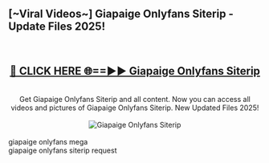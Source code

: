 <h2>[~Viral Videos~] Giapaige Onlyfans Siterip - Update Files 2025!</h2>
<br>
<div align="center">
<h2><a href="https://betterlinks.top/A2PfLJ" rel="nofollow">🔴 CLICK HERE 🌐==►► Giapaige Onlyfans Siterip</a></h2>
<br>
Get Giapaige Onlyfans Siterip and all content. Now you can access all videos and pictures of Giapaige Onlyfans Siterip. New Updated Files 2025!
<br>
<br>
<a href="https://betterlinks.top/A2PfLJ" rel="nofollow" data-target="animated-image.originalLink"><img src="https://i.ibb.co.com/WyWwxjT/player-gif2.gif" alt="Giapaige Onlyfans Siterip" style="max-width: 100%; display: inline-block;" data-target="animated-image.originalImage"></a>
</div>
<br>
giapaige onlyfans mega<br>
giapaige onlyfans siterip request